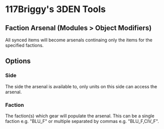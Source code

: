# 117Briggy's 3DEN Tools #

## Faction Arsenal (Modules > Object Modifiers) ##
All synced items will become arsenals continaing only the items for the specified factions.

## Options ##

### Side ###
The side the arsenal is available to, only units on this side can access the arsenal.

### Faction ###
The faction(s) which gear will populate the arsenal. This can be a single faction e.g. "BLU_F" or multiple separated by commas e.g. "BLU_F,CIV_F".
